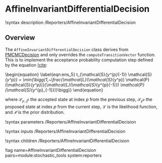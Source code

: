 # AffineInvariantDifferentialDecision

!syntax description /Reporters/AffineInvariantDifferentialDecision

## Overview

The `AffineInvariantDifferentialDecision` class derives from [PMCMCDecision](PMCMCDecision.md) and only overrides the `computeTransitionVector` function. This is to implement the acceptance probability computation step defined by the equation [!cite](Braak2006a):

\begin{equation}
    \label{eqn:ens_5}
    t_{\mathcal{S}_{y^{p}_{-1}} \mathcal{S}_{y^p}} = \min{\bigg\{1,~\frac{\mathcal{L}(\mathcal{S}_{y^p}) \mathcal{P}(\mathcal{S}_{y^p})}{\mathcal{L}(\mathcal{S}_{y^{p}_{-1}}) \mathcal{P}(\mathcal{S}_{y^{p}_{-1}})}\bigg\}}
\end{equation}

where $\mathcal{S}_{y^{p}_{-1}}$ the accepted state at index $p$ from the previous step, $\mathcal{S}_{y^{p}}$ the proposed state at index $p$ from the current step, $\mathcal{L}$ is the likelihood function, and $\mathcal{P}$ is the prior distribution.

!syntax parameters /Reporters/AffineInvariantDifferentialDecision

!syntax inputs /Reporters/AffineInvariantDifferentialDecision

!syntax children /Reporters/AffineInvariantDifferentialDecision

!tag name=AffineInvariantDifferentialDecision pairs=module:stochastic_tools system:reporters
